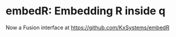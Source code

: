 embedR: Embedding R inside q
============================

Now a Fusion interface at https://github.com/KxSystems/embedR

